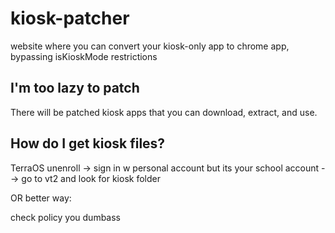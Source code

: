 # kiosk-patcher
website where you can convert your kiosk-only app to chrome app, bypassing isKioskMode restrictions

## I'm too lazy to patch

There will be patched kiosk apps that you can download, extract, and use.

## How do I get kiosk files?

TerraOS unenroll -> sign in w personal account but its your school account --> go to vt2 and look for kiosk folder

OR better way:

check policy you dumbass